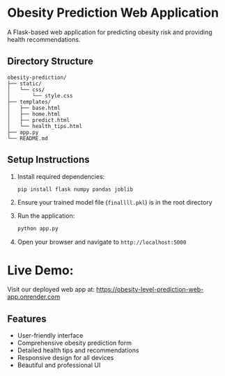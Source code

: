 # Obesity Prediction Web Application

A Flask-based web application for predicting obesity risk and providing health recommendations.

## Directory Structure
```
obesity-prediction/
├── static/
│   └── css/
│       └── style.css
├── templates/
│   ├── base.html
│   ├── home.html
│   ├── predict.html
│   └── health_tips.html
├── app.py
└── README.md
```

## Setup Instructions

1. Install required dependencies:
   ```bash
   pip install flask numpy pandas joblib
   ```

2. Ensure your trained model file (`finallll.pkl`) is in the root directory

3. Run the application:
   ```bash
   python app.py
   ```

4. Open your browser and navigate to `http://localhost:5000`

# Live Demo:

Visit our deployed web app at:  https://obesity-level-prediction-web-app.onrender.com

## Features

- User-friendly interface
- Comprehensive obesity prediction form
- Detailed health tips and recommendations
- Responsive design for all devices
- Beautiful and professional UI
